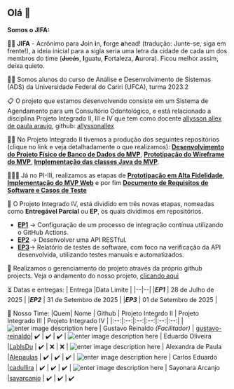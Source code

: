 
## Olá 👋

**Somos o JIFA:**

🙋‍♀️ **JIFA** - Acrônimo para **J**oin **i**n, **f**orge **a**head! (tradução: Junte-se, siga em frente!), a ideia inicial para a sigla seria uma letra da cidade de cada um dos membros do time (~~**J**ucás~~, **I**guatu, **F**ortaleza, **A**urora). Ficou melhor assim, deixa quieto.

👩‍💻 Somos alunos do curso de Análise e Desenvolvimento de Sistemas (ADS) da Universidade Federal do Cariri (UFCA), turma 2023.2

📋 O projeto que estamos desenvolvendo consiste em um Sistema de Agendamento para um Consultório Odontológico, e está relacionado a disciplina Projeto Integrado II, III e IV que tem como docente [allysson allex de paula araujo](https://sig.ufca.edu.br/sigaa/public/docente/portal.jsf?siape=1362431), github: [allyssonallex](https://github.com/allyssonallex)

📁📁 No Projeto Integrado II tivemos a produção dos seguintes repositórios (clique no link e veja detalhadamente o que realizamos): [**Desenvolvimento do Projeto Físico de Banco de Dados do MVP**](https://github.com/jifa-team/ep1-pi2), [**Prototipação do Wireframe do MVP**](https://github.com/jifa-team/ep2-pi2), [**Implementação das classes Java do MVP**](https://github.com/jifa-team/ep3-pi2).

📁📁📁 Já no PI-III, realizamos as etapas de [**Prototipação em Alta Fidelidade**](https://github.com/jifa-team/ep1-pi3), [**Implementação do MVP Web**](https://github.com/jifa-team/ep2-pi3) e por fim [**Documento de Requisitos de Software e Casos de Teste**](https://github.com/jifa-team/ep1-pi3)

🏅 O Projeto Integrado IV, está dividido em três novas etapas, nomeadas como **Entregável Parcial** ou **EP**, os quais dividimos em repositórios.

 - [**EP1**](https://github.com/jifa-team/ep1-pi4) -> Configuração de um processo de integração contínua utilizando o GitHub Actions.
 - [**EP2**](https://github.com/jifa-team/ep2-pi4) -> Desenvolver uma API RESTful.
 - [**EP3**](https://github.com/jifa-team/ep3-pi4)-> Relatório de testes de software, com foco na verificação da API desenvolvida, utilizando testes manuais e automatizados.

📌 Realizamos o gerenciamento do projeto através da próprio github projects. Veja o andamento do nosso projeto, [clicando aqui](https://github.com/orgs/jifa-team/projects)

⏳ Datas e entregas:
| Entrega |Data Limite |
|--|--|
|***EP1***  | 28 de Julho de 2025 |
|***EP2***  | 31 de Setembro de 2025 |
|***EP3***  | 01 de Setembro de 2025 |

🔗 Nosso Time:
|Quem| Nome | Github | Projeto Integrdo II | Projeto Integrado III | Projeto Integrado IV |
|:--:|:--:|:--:|:--:|:--:|:--:|
| ![enter image description here](https://ava.ufca.edu.br/pluginfile.php/47618/user/icon/moove/f1?rev=383266) | Gustavo Reinaldo *(Facilitador)*  | [gustavo-reinaldo](https://github.com/gustavo-reinaldo)|  ✔️ | ✔️ | ✔️
| ![enter image description here](https://ava.ufca.edu.br/pluginfile.php/47615/user/icon/moove/f1?rev=578527) |  Eduardo Oliveira |[LabIsDu](https://github.com/LabIsDu) |  ✔️ | ❌ | ❌
| ![enter image description here](https://ava.ufca.edu.br/pluginfile.php/50933/user/icon/moove/f1?rev=633890) | Alexandra de Paula  |[Alepaulas](https://github.com/Alepaulas) |  ✔️ | ✔️ | ✔️
| ![enter image description here](https://ava.ufca.edu.br/pluginfile.php/47628/user/icon/moove/f1?rev=383871) | Carlos Eduardo  |[cadullira](https://github.com/cadullira) |  ✔️ | ✔️ | ✔️
| ![enter image description here](https://ava.ufca.edu.br/pluginfile.php/47617/user/icon/moove/f1?rev=402000) | Sayonara Arcanjo  |[sayarcanjo](https://github.com/sayarcanjo) | ✔️ | ✔️ | ✔️

 


